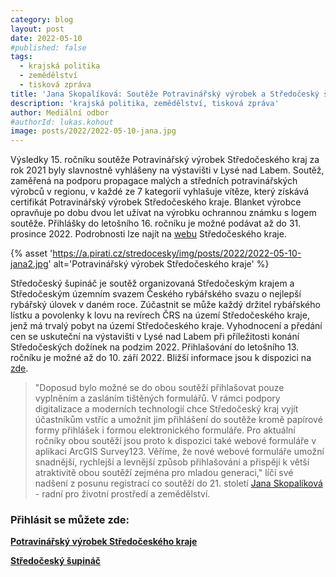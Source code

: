 ```yaml
---
category: blog
layout: post
date: 2022-05-10
#published: false
tags: 
  - krajská politika
  - zemědělství
  - tisková zpráva
title: 'Jana Skopalíková: Soutěže Potravinářský výrobek a Středočeský šupináč nabízí novinky!'
description: 'krajská politika, zemědělství, tisková zpráva'
author: Mediální odbor
#authorId: lukas.kohout
image: posts/2022/2022-05-10-jana.jpg
---
```


Výsledky 15. ročníku soutěže Potravinářský výrobek Středočeského kraj za rok 2021 byly slavnostně vyhlášeny na výstavišti v Lysé nad Labem. Soutěž, zaměřená na podporu propagace malých a středních potravinářských výrobců v regionu, v každé ze 7 kategorií vyhlašuje vítěze, který získává certifikát Potravinářský výrobek Středočeského kraje. Blanket výrobce opravňuje po dobu dvou let užívat na výrobku ochrannou známku s logem soutěže. Přihlášky do letošního 16. ročníku je možné podávat až do 31. prosince 2022. Podrobnosti lze najít na [webu](https://www.kr-stredocesky.cz/web/zivotni-prostredi/zemedelstvi-potravina) Středočeského kraje.

{% asset 'https://a.pirati.cz/stredocesky/img/posts/2022/2022-05-10-jana2.jpg' alt='Potravinářský výrobek Středočeského kraje' %}

Středočeský šupináč je soutěž organizovaná Středočeským krajem a Středočeským územním svazem Českého rybářského svazu o nejlepší rybářský úlovek v daném roce. Zúčastnit se může každý držitel rybářského lístku a povolenky k lovu na revírech ČRS na území Středočeského kraje, jenž má trvalý pobyt na území Středočeského kraje. Vyhodnocení a předání cen se uskuteční na výstavišti v Lysé nad Labem při příležitosti konání Středočeských dožínek na podzim 2022. Přihlašování do letošního 13. ročníku je možné až do 10. září 2022. Bližší informace jsou k dispozici na [zde](https://www.kr-stredocesky.cz/web/zivotni-prostredi/rybarstvi-supinac).

> "Doposud bylo možné se do obou soutěží přihlašovat pouze vyplněním a zasláním tištěných formulářů. V rámci podpory digitalizace a moderních technologií chce Středočeský kraj vyjít účastníkům vstříc a umožnit jim přihlášení do soutěže kromě papírové formy přihlášek i formou elektronického formuláře. Pro aktuální ročníky obou soutěží jsou proto k dispozici také webové formuláře v aplikaci ArcGIS Survey123. Věříme, že nové webové formuláře umožní snadnější, rychlejší a levnější způsob přihlašování a přispějí k větší atraktivitě obou soutěží zejména pro mladou generaci,"  líčí své nadšení z posunu registrací co soutěží do 21. století [Jana Skopalíková](https://stredocesky.pirati.cz/lide/jana-skopalikova/) - radní pro životní prostředí a zemědělství.

### Přihlásit se můžete zde:
[**Potravinářský výrobek Středočeského kraje**](https://arcg.is/1qqGr9)

[**Středočeský šupináč**](https://arcg.is/S0qnu0)
